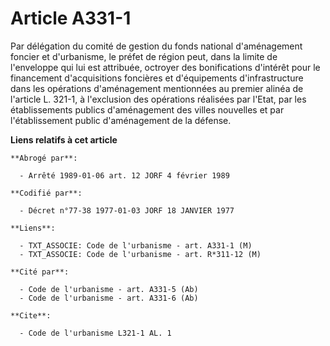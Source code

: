 # Article A331-1

Par délégation du comité de gestion du fonds national d'aménagement foncier et d'urbanisme, le préfet de région peut, dans la
limite de l'enveloppe qui lui est attribuée, octroyer des bonifications d'intérêt pour le financement d'acquisitions
foncières et d'équipements d'infrastructure dans les opérations d'aménagement mentionnées au premier alinéa de l'article L.
321-1, à l'exclusion des opérations réalisées par l'Etat, par les établissements publics d'aménagement des villes nouvelles
et par l'établissement public d'aménagement de la défense.

**Liens relatifs à cet article**

	**Abrogé par**:

	  - Arrêté 1989-01-06 art. 12 JORF 4 février 1989

	**Codifié par**:

	  - Décret n°77-38 1977-01-03 JORF 18 JANVIER 1977

	**Liens**:

	  - TXT_ASSOCIE: Code de l'urbanisme - art. A331-1 (M)
	  - TXT_ASSOCIE: Code de l'urbanisme - art. R*311-12 (M)

	**Cité par**:

	  - Code de l'urbanisme - art. A331-5 (Ab)
	  - Code de l'urbanisme - art. A331-6 (Ab)

	**Cite**:

	  - Code de l'urbanisme L321-1 AL. 1
